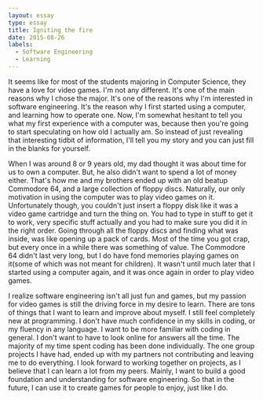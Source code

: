 ```yaml
---
layout: essay
type: essay
title: Igniting the fire
date: 2015-08-26
labels:
  - Software Engineering
  - Learning
---
```


It seems like for most of the students majoring in Computer Science, they have a love for video games. I'm not any different. It's one of the main reasons why I chose the major. It's one of the reasons why I'm interested in software engineering. It's the reason why I first started using a computer, and learning how to operate one. Now, I'm somewhat hesitant to tell you what my first experience with a computer was, because then you're going to start speculating on how old I actually am. So instead of just revealing that interesting tidbit of information, I'll tell you my story and you can just fill in the blanks for yourself.

When I was around 8 or 9 years old, my dad thought it was about time for us to own a computer. But, he also didn't want to spend a lot of money either. That's how me and my brothers ended up with an old beatup Commodore 64, and a large collection of floppy discs. Naturally, our only motivation in using the computer was to play video games on it. Unfortunately though, you couldn't just insert a floppy disk like it was a video game cartridge and turn the thing on. You had to type in stuff to get it to work, very specific stuff actually and you had to make sure you did it in the right order. Going through all the floppy discs and finding what was inside, was like opening up a pack of cards. Most of the time you got crap, but every once in a while there was something of value. The Commodore 64 didn't last very long, but I do have fond memories playing games on it(some of which was not meant for children). It wasn't until much later that I started using a computer again, and it was once again in order to play video games.

I realize software engineering isn't all just fun and games, but my passion for video games is still the driving force in my desire to learn. There are tons of things that I want to learn and improve about myself. I still feel completely new at programming. I don't have much confidence in my skills in coding, or my fluency in any language. I want to be more familiar with coding in general. I don't want to have to look online for answers all the time. The majority of my time spent coding has been done individually. The one group projects I have had, ended up with my partners not contributing and leaving me to do everything. I look forward to working together on projects, as I believe that I can learn a lot from my peers. Mainly, I want to build a good foundation and understanding for software engineering. So that in the future, I can use it to create games for people to enjoy, just like I do.
